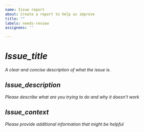 ```yaml
---
name: Issue report
about: Create a report to help us improve
title: ""
labels: needs-review
assignees: ''

---
```



# _Issue_title_
_A clear and concise description of what the issue is._


## _Issue_description_
_Please describe what are you trying to do and why it doesn't work_


## _Issue_context_
_Please provide additional information that might be helpful_
